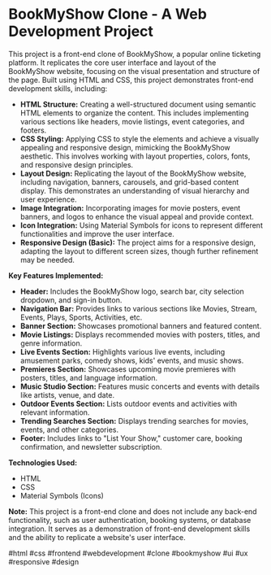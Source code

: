 # BookMyShow Clone - A Web Development Project

This project is a front-end clone of BookMyShow, a popular online ticketing platform.  It replicates the core user interface and layout of the BookMyShow website, focusing on the visual presentation and structure of the page.  Built using HTML and CSS, this project demonstrates front-end development skills, including:

* **HTML Structure:**  Creating a well-structured document using semantic HTML elements to organize the content.  This includes implementing various sections like headers, movie listings, event categories, and footers.
* **CSS Styling:**  Applying CSS to style the elements and achieve a visually appealing and responsive design, mimicking the BookMyShow aesthetic.  This involves working with layout properties, colors, fonts, and responsive design principles.
* **Layout Design:**  Replicating the layout of the BookMyShow website, including navigation, banners, carousels, and grid-based content display.  This demonstrates an understanding of visual hierarchy and user experience.
* **Image Integration:**  Incorporating images for movie posters, event banners, and logos to enhance the visual appeal and provide context.
* **Icon Integration:**  Using Material Symbols for icons to represent different functionalities and improve the user interface.
* **Responsive Design (Basic):**  The project aims for a responsive design, adapting the layout to different screen sizes, though further refinement may be needed.

**Key Features Implemented:**

* **Header:** Includes the BookMyShow logo, search bar, city selection dropdown, and sign-in button.
* **Navigation Bar:** Provides links to various sections like Movies, Stream, Events, Plays, Sports, Activities, etc.
* **Banner Section:** Showcases promotional banners and featured content.
* **Movie Listings:** Displays recommended movies with posters, titles, and genre information.
* **Live Events Section:** Highlights various live events, including amusement parks, comedy shows, kids' events, and music shows.
* **Premieres Section:** Showcases upcoming movie premieres with posters, titles, and language information.
* **Music Studio Section:** Features music concerts and events with details like artists, venue, and date.
* **Outdoor Events Section:** Lists outdoor events and activities with relevant information.
* **Trending Searches Section:** Displays trending searches for movies, events, and other categories.
* **Footer:** Includes links to "List Your Show," customer care, booking confirmation, and newsletter subscription.

**Technologies Used:**

* HTML
* CSS
* Material Symbols (Icons)

**Note:** This project is a front-end clone and does not include any back-end functionality, such as user authentication, booking systems, or database integration.  It serves as a demonstration of front-end development skills and the ability to replicate a website's user interface.

#html #css #frontend #webdevelopment #clone #bookmyshow #ui #ux #responsive #design
